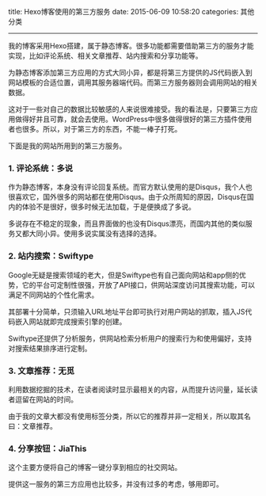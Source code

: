 title: Hexo博客使用的第三方服务
date: 2015-06-09 10:58:20
categories: 其他分类

---

我的博客采用Hexo搭建，属于静态博客。很多功能都需要借助第三方的服务才能实现，比如评论系统、相关文章推荐、站内搜索和分享功能等。

<!--more-->

为静态博客添加第三方应用的方式大同小异，都是将第三方提供的JS代码嵌入到网站模板的合适位置，调用其服务器端代码。而第三方服务器则会调用网站的相关数据。

这对于一些对自己的数据比较敏感的人来说很难接受。我的看法是，只要第三方应用做得好并且可靠，就会去使用。WordPress中很多做得很好的第三方插件使用者也很多。所以，对于第三方的东西，不能一棒子打死。

下面是我的网站所用到的第三方服务。

### 1. 评论系统：多说

作为静态博客，本身没有评论回复系统。而官方默认使用的是Disqus，我个人也很喜欢它，国外很多的网站都在使用Disqus。由于众所周知的原因，Disqus在国内的体验不是很好，很多时候无法加载，于是便换成了多说。

多说存在不稳定的现象，而且界面做的也没有Disqus漂亮，而国内其他的类似服务又都大同小异。使用多说实属没有选择的选择。

### 2. 站内搜索：Swiftype

Google无疑是搜索领域的老大，但是Swiftype也有自己面向网站和app侧的优势，它的平台可定制性很强，开放了API接口，供网站深度访问其搜索功能，可以满足不同网站的个性化需求。

其部署十分简单，只须输入URL地址平台即可执行对用户网站的抓取，插入JS代码嵌入网站就即完成搜索引擎的创建。

Swiftype还提供了分析服务，供网站检索分析用户的搜索行为和使用偏好，支持对搜索结果排序进行定制。

### 3. 文章推荐：无觅

利用数据挖掘的技术，在读者阅读时显示最相关的内容，从而提升访问量，延长读者逗留在网站的时间。

由于我的文章大都没有使用标签分类，所以它的推荐并非一定相关，所以取其名曰：文章推荐。


### 4. 分享按钮：JiaThis

这个主要方便将自己的博客一键分享到相应的社交网站。

提供这一服务的第三方应用也比较多，并没有过多的考虑，够用即可。